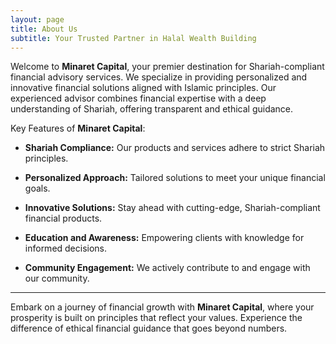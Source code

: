 ```yaml
---
layout: page
title: About Us
subtitle: Your Trusted Partner in Halal Wealth Building
---
```


Welcome to **Minaret Capital**, your premier destination for Shariah-compliant financial advisory services. We specialize in providing personalized and innovative financial solutions aligned with Islamic principles. Our experienced advisor combines financial expertise with a deep understanding of Shariah, offering transparent and ethical guidance.

Key Features of **Minaret Capital**:

- **Shariah Compliance:** Our products and services adhere to strict Shariah principles.

- **Personalized Approach:** Tailored solutions to meet your unique financial goals.

- **Innovative Solutions:** Stay ahead with cutting-edge, Shariah-compliant financial products.

- **Education and Awareness:** Empowering clients with knowledge for informed decisions.

- **Community Engagement:** We actively contribute to and engage with our community.

---

Embark on a journey of financial growth with **Minaret Capital**, where your prosperity is built on principles that reflect your values. Experience the difference of ethical financial guidance that goes beyond numbers.
